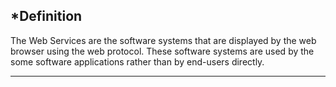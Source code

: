 ## *Definition

The Web Services are the software systems that are displayed by the web browser using the web protocol. These software systems are used by the some software applications rather than by end-users directly.

---
